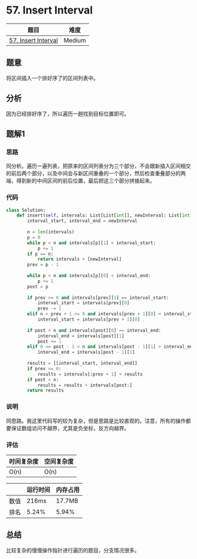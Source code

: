 # 57. Insert Interval

| 题目 | 难度 |
| ---- | ---- |
| [57. Insert Interval](https://leetcode.com/problems/insert-interval/) | Medium |

## 题意

将区间插入一个排好序了的区间列表中。

## 分析

因为已经排好序了，所以遍历一趟找到目标位置即可。

## 题解1

### 思路

同分析。遍历一遍列表，把原来的区间列表分为三个部分，不会跟新插入区间相交的前后两个部分，以及中间会与新区间重叠的一个部分，然后检查重叠部分的两端，得到新的中间区间的前后位置，最后把这三个部分拼接起来。

### 代码

```python
class Solution:
    def insert(self, intervals: List[List[int]], newInterval: List[int]) -> List[List[int]]:
        interval_start, interval_end = newInterval
        
        n = len(intervals)
        p = 0
        while p < n and intervals[p][1] < interval_start:
            p += 1
        if p == n:
            return intervals + [newInterval]
        prev = p - 1
        
        while p < n and intervals[p][0] < interval_end:
            p += 1
        post = p
        
        if prev >= 0 and intervals[prev][1] == interval_start:
            interval_start = intervals[prev][0]
            prev -= 1
        elif n > prev + 1 >= 0 and intervals[prev + 1][0] < interval_start:
            interval_start = intervals[prev + 1][0]
        
        if post < n and intervals[post][0] == interval_end:
            interval_end = intervals[post][1]
            post += 1
        elif 0 <= post - 1 < n and intervals[post - 1][1] > interval_end:
            interval_end = intervals[post - 1][1]
        
        results = [[interval_start, interval_end]]
        if prev >= 0:
            results = intervals[:prev + 1] + results
        if post < n:
            results = results + intervals[post:]
        return results
```

### 说明

同思路。我这里代码写的较为复杂，但是思路是比较直观的。注意，所有的操作都要保证数组访问不越界，尤其是负坐标，反方向越界。

### 评估

| 时间复杂度 | 空间复杂度 |
| ---- | ---- |
| O(n) | O(n) |

| | 运行时间 | 内存占用 |
| ---- | ---- | ---- |
| 数值 | 216ms | 17.7MB |
| 排名 | 5.24% | 5.94% |

## 总结

比较复杂的慢慢操作指针进行遍历的题目，分支情况很多。
